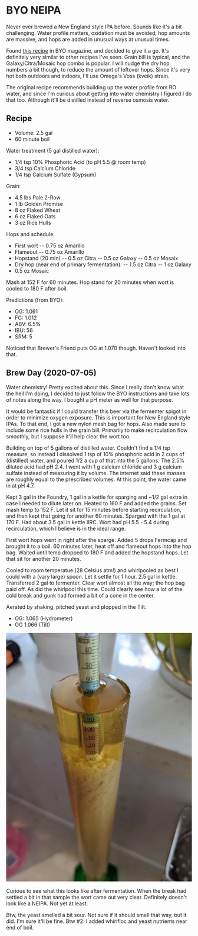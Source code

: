 # BYO NEIPA

Never ever brewed a New England style IPA before. Sounds like it's a
bit challenging. Water profile matters, oxidation must be avoided, hop
amounts are massive, and hops are added in unusual ways at unusual
times.

Found [this recipe](https://byo.com/article/neipa-style-profile/) in
BYO magazine, and decided to give it a go. It's definitely very
similar to other recipes I've seen. Grain bill is typical, and the
Galaxy/Citra/Mosaic hop combo is popular. I will nudge the dry hop
numbers a bit though, to reduce the amount of leftover hops. Since
it's very hot both outdoors and indoors, I'll use Omega's Voss (kveik)
strain.

The original recipe recommends building up the water profile from RO
water, and since I'm curious about getting into water chemistry I
figured I do that too. Although it'll be distilled instead of reverse
osmosis water.


## Recipe

- Volume: 2.5 gal
- 60 minute boil

Water treatment (5 gal distilled water):
- 1/4 tsp 10% Phosphoric Acid (to pH 5.5 @ room temp)
- 3/4 tsp Calcium Chloride
- 1/4 tsp Calcium Sulfate (Gypsum)

Grain:
- 4.5 lbs Pale 2-Row
- 1 lb Golden Promise
- 8 oz Flaked Wheat
- 6 oz Flaked Oats
- 3 oz Rice Hulls

Hops and schedule:
- First wort
-- 0.75 oz Amarillo
- Flameout
-- 0.75 oz Amarillo
- Hopstand (20 min)
-- 0.5 oz Citra
-- 0.5 oz Galaxy
-- 0.5 oz Mosaix
- Dry hop (near end of primary fermentation):
-- 1.5 oz Citra
-- 1 oz Galaxy
- 0.5 oz Mosaic

Mash at 152 F for 60 minutes. Hop stand for 20 minutes when wort is
cooled to 180 F after boil.

Predictions (from BYO):
- OG: 1.061
- FG: 1.012
- ABV: 6.5%
- IBU: 56
- SRM:  5

Noticed that Brewer's Friend puts OG at 1.070 though. Haven't looked
into that.

## Brew Day (2020-07-05)

Water chemistry! Pretty excited about this. Since I really don't know
what the hell I'm doing, I decided to just follow the BYO instructions
and take lots of notes along the way. I bought a pH meter as well for
that purpose.

It would be fantastic if I could transfer this beer via the fermenter
spigot in order to minimize oxygen exposure. This is important for New
England style IPAs. To that end, I got a new nylon mesh bag for
hops. Also made sure to include some rice hulls in the grain
bill. Primarily to make recirculation flow smoothly, but I suppose
it'll help clear the wort too.

Building on top of 5 gallons of distilled water. Couldn't find a 1/4
tsp measure, so instead I dissolved 1 tsp of 10% phosphoric acid in 2
cups of (distilled) water, and poured 1/2 a cup of that into the 5
gallons. The 2.5% diluted acid had pH 2.4. I went with 1 g calcium
chloride and 3 g calcium sulfate instead of measuring it by
volume. The internet said these masses are roughly equal to the
prescribed volumes. At this point, the water came in at pH 4.7.

Kept 3 gal in the Foundry, 1 gal in a kettle for sparging and ~1/2 gal
extra in case I needed to dilute later on. Heated to 160 F and added
the grains. Set mash temp to 152 F. Let it sit for 15 minutes before
starting recirculation, and then kept that going for another 60
minutes. Sparged with the 1 gal at 170 F. Had about 3.5 gal in kettle
IIRC. Wort had pH 5.5 - 5.4 during recirculation, which I believe is
in the ideal range.

First wort hops went in right after the sparge. Added 5 drops Fermcap
and brought it to a boil. 60 minutes later, heat off and flameout hops
into the hop bag. Waited until temp dropped to 180 F and added the
hopstand hops. Let that sit for another 20 minutes.

Cooled to room temperatue (28 Celsius atm!) and whirlpooled as best I
could with a (vary large) spoon. Let it settle for 1 hour. 2.5 gal in
kettle. Transferred 2 gal to fermenter. Clear wort almost all the way;
the hop bag paid off. As did the whirlpool this time. Could clearly
see how a lot of the cold break and gunk had formed a bit of a cone in
the center.

Aerated by shaking, pitched yeast and plopped in the Tilt.

- OG: 1.065 (Hydrometer)
- OG  1.066 (Tilt)

![Hydrometer sample](hydrometer_2020-07-05.jpg)

Curious to see what this looks like after fermentation. When the break
had settled a bit in that sample the wort came out very
clear. Definitely doesn't look like a NEIPA. Not yet at least.

Btw, the yeast smelled a bit sour. Not sure if it should smell that
way, but it did. I'm sure it'll be fine. Btw #2: I added whirlfloc and
yeast nutrients near end of boil.
